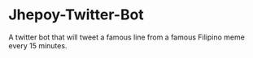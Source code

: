 # Jhepoy-Twitter-Bot
A twitter bot that will tweet a famous line from a famous Filipino meme every 15 minutes.
